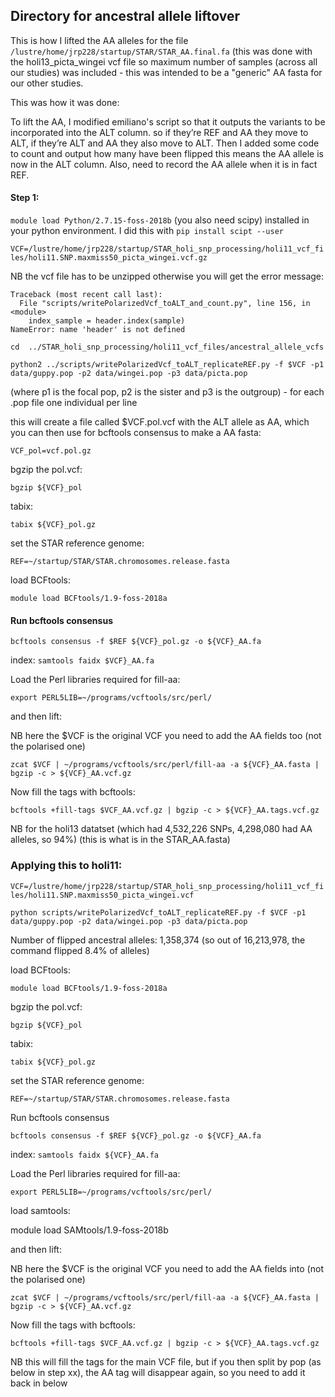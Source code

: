 ## Directory for ancestral allele liftover

This is how I lifted the AA alleles for the file `/lustre/home/jrp228/startup/STAR/STAR_AA.final.fa` (this was done with the holi13_picta_wingei vcf file so maximum number of samples (across all our studies) was included - this was intended to be a "generic" AA fasta for our other studies.

This was how it was done:

To lift the AA, I modified emiliano's script so that it outputs the variants to be incorporated into the ALT column. so if they’re REF and AA they move to ALT, if they’re ALT and AA they also move to ALT. Then I added some code to count and output how many have been flipped
this means the AA allele is now in the ALT column. Also, need to record the AA allele when it is in fact REF.

#### Step 1:

`module load Python/2.7.15-foss-2018b` (you also need scipy) installed in your python environment. I did this with `pip install scipt --user`

`VCF=/lustre/home/jrp228/startup/STAR_holi_snp_processing/holi11_vcf_files/holi11.SNP.maxmiss50_picta_wingei.vcf.gz`

NB the vcf file has to be unzipped otherwise you will get the error message:

```
Traceback (most recent call last):
  File "scripts/writePolarizedVcf_toALT_and_count.py", line 156, in <module>
    index_sample = header.index(sample)
NameError: name 'header' is not defined
```

`cd  ../STAR_holi_snp_processing/holi11_vcf_files/ancestral_allele_vcfs`

`python2 ../scripts/writePolarizedVcf_toALT_replicateREF.py -f $VCF -p1 data/guppy.pop -p2 data/wingei.pop -p3 data/picta.pop`

(where p1 is the focal pop, p2 is the sister and p3 is the outgroup) - for each .pop file one individual per line

this will create a file called $VCF.pol.vcf with the ALT allele as AA, which you can then use for bcftools consensus to make a AA fasta:

`VCF_pol=vcf.pol.gz`

bgzip the pol.vcf:

`bgzip ${VCF}_pol`

tabix:

`tabix ${VCF}_pol.gz`

set the STAR reference genome:

`REF=~/startup/STAR/STAR.chromosomes.release.fasta`

load BCFtools:

`module load BCFtools/1.9-foss-2018a`

#### Run bcftools consensus

`bcftools consensus -f $REF ${VCF}_pol.gz -o ${VCF}_AA.fa`

index:
`samtools faidx $VCF}_AA.fa`

Load the Perl libraries required for fill-aa:

`export PERL5LIB=~/programs/vcftools/src/perl/`

and then lift:

NB here the $VCF is the original VCF you need to add the AA fields too (not the polarised one)

`zcat $VCF | ~/programs/vcftools/src/perl/fill-aa -a ${VCF}_AA.fasta | bgzip -c > ${VCF}_AA.vcf.gz`

Now fill the tags with bcftools:

`bcftools +fill-tags $VCF_AA.vcf.gz | bgzip -c > ${VCF}_AA.tags.vcf.gz`

NB for the holi13 datatset (which had 4,532,226 SNPs, 4,298,080 had AA alleles, so 94%) (this is what is in the STAR_AA.fasta)

### Applying this to holi11:

`VCF=/lustre/home/jrp228/startup/STAR_holi_snp_processing/holi11_vcf_files/holi11.SNP.maxmiss50_picta_wingei.vcf`

`python scripts/writePolarizedVcf_toALT_replicateREF.py -f $VCF -p1 data/guppy.pop -p2 data/wingei.pop -p3 data/picta.pop` 

Number of flipped ancestral alleles:  1,358,374 (so out of 16,213,978, the command flipped 8.4% of alleles)

load BCFtools:

`module load BCFtools/1.9-foss-2018a`

bgzip the pol.vcf:

`bgzip ${VCF}_pol`

tabix:

`tabix ${VCF}_pol.gz`

set the STAR reference genome:

`REF=~/startup/STAR/STAR.chromosomes.release.fasta`

Run bcftools consensus

`bcftools consensus -f $REF ${VCF}_pol.gz -o ${VCF}_AA.fa`

index:
`samtools faidx ${VCF}_AA.fa`

Load the Perl libraries required for fill-aa:

`export PERL5LIB=~/programs/vcftools/src/perl/`

load samtools:

module load SAMtools/1.9-foss-2018b

and then lift:

NB here the $VCF is the original VCF you need to add the AA fields into (not the polarised one)

`zcat $VCF | ~/programs/vcftools/src/perl/fill-aa -a ${VCF}_AA.fasta | bgzip -c > ${VCF}_AA.vcf.gz`

Now fill the tags with bcftools:

`bcftools +fill-tags $VCF_AA.vcf.gz | bgzip -c > ${VCF}_AA.tags.vcf.gz`

NB this will fill the tags for the main VCF file, but if you then split by pop (as below in step xx), the AA tag will disappear again, so you need to add it back in below
